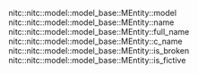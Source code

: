 nitc::nitc::model::model_base::MEntity::model
nitc::nitc::model::model_base::MEntity::name
nitc::nitc::model::model_base::MEntity::full_name
nitc::nitc::model::model_base::MEntity::c_name
nitc::nitc::model::model_base::MEntity::is_broken
nitc::nitc::model::model_base::MEntity::is_fictive